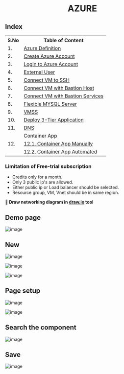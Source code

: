 <div align="center"><h1> AZURE</h1></div>

## Index
<div align="center">
<table style="width:10000%">
  <tr>
    <th>S.No</th>
    <th>Table of Content</th>
  </tr>
  <tr>
    <td>1.</td>
    <td><a href="https://github.com/Sruthi-22012002/DevOps-Azure/blob/main/Azure/azure%20basics.md">Azure Definition</a></td>
  </tr>
  <tr>
    <td>2.</td>
    <td><a href="https://github.com/Sruthi-22012002/DevOps-Azure/blob/main/Azure/azure%20basics.md">Create Azure Account</a></td>
  </tr>
  <tr>
    <td>3.</td>
    <td><a href="https://github.com/Sruthi-22012002/DevOps-Azure/blob/main/Azure/azure%20basics.md">Login to Azure Account</a></td>
  </tr>
  <tr>
    <td>4.</td>
    <td><a href="https://github.com/Sruthi-22012002/DevOps-Azure/blob/main/Azure/azure%20basics.md">External User</a></td>
  </tr>
  <tr>
    <td>5.</td>
    <td><a href="https://github.com/Sruthi-22012002/DevOps-Azure/blob/main/Azure/connect%20VM%20to%20ssh.md">Connect VM to SSH</a></td>
  </tr>
  <tr>
    <td>6.</td>
    <td><a href="https://github.com/Sruthi-22012002/DevOps-Azure/blob/main/Azure/connect%20vm%20with%20bastion.md">Connect VM with Bastion Host</a></td>
  </tr>
  <tr>
    <td>7.</td>
    <td><a href="https://github.com/Sruthi-22012002/DevOps-Azure/blob/main/Azure/connect%20vm%20with%20bastion%20service.md">Connect VM with Bastion Services</a></td>
  </tr>
  <tr>
    <td>8.</td>
    <td><a href="https://github.com/Sruthi-22012002/DevOps-Azure/blob/main/Azure/flexible-mysql-server.md">Flexible MYSQL Server</a></td>
  </tr>
  <tr>
    <td>9.</td>
    <td><a href="https://github.com/Sruthi-22012002/DevOps-Azure/blob/main/Azure/vmss.md">VMSS</a></td>
  </tr>
  <tr>
    <td>10.</td>
    <td><a href="https://github.com/Sruthi-22012002/DevOps-Azure/blob/main/Azure/deploy-3-tier-application.md">Deploy 3-Tier Application</a></td>
  </tr>
  <tr>
    <td>11.</td>
    <td><a href="https://github.com/Sruthi-22012002/DevOps-Azure/blob/main/Azure/DNS.md">DNS</a></td>
  </tr>
  <tr>
    <td rowspan="3">12.</td>
    <td>Container App</td>
  </tr>
  <tr>
    <td><a href="https://github.com/Sruthi-22012002/DevOps-Azure/blob/main/Azure/container-app-manual.md">12.1. Container App Manually</a></td>
  </tr>
  <tr>
    <td><a href="https://github.com/Sruthi-22012002/DevOps-Azure/blob/main/Azure/container-app-automated.md">12.2. Container App Automated</a></td>
  </tr>
</table>
</div>

### Limitation of Free-trial subscription
* Credits only for a month.
* Only 3 public ip's are allowed.
* Either public ip or Load balancer should be selected.
* Resource group, VM, Vnet should be in same region.

<b>📌  Draw networking diagram in [draw.io](https://app.diagrams.net) tool</b>
<h2>Demo page</h2>

![image](https://github.com/user-attachments/assets/ca10bb77-1785-4c0c-9d03-6b488cb0ec21)

## New
![image](https://github.com/user-attachments/assets/41201d88-3852-4cdf-9a76-8bae88356b5a)

![image](https://github.com/user-attachments/assets/38eedb19-9b27-41d4-8e3f-b5bf551c1514)

![image](https://github.com/user-attachments/assets/dbf7baf6-c682-452c-928c-bd9002e4c806)

## Page setup
![image](https://github.com/user-attachments/assets/636e362d-b9cc-4ba9-8d81-0cd5ffddc7d1)

![image](https://github.com/user-attachments/assets/f0bfb9cc-a12a-43b7-a775-35c4631f3120)

## Search the component

![image](https://github.com/user-attachments/assets/06cb33fb-c832-401e-946e-da6385d4cda9)

## Save

![image](https://github.com/user-attachments/assets/b428908c-a1ce-4d50-a6d6-06e609201751)







